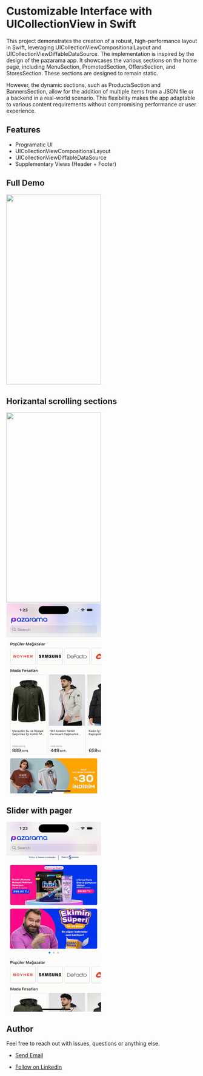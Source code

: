 # Customizable Interface with UICollectionView in Swift

This project demonstrates the creation of a robust, high-performance layout in Swift, leveraging UICollectionViewCompositionalLayout and UICollectionViewDiffableDataSource. The implementation is inspired by the design of the pazarama app. It showcases the various sections on the home page, including MenuSection, PromotedSection, OffersSection, and StoresSection. These sections are designed to remain static.

However, the dynamic sections, such as ProductsSection and BannersSection, allow for the addition of multiple items from a JSON file or a backend in a real-world scenario. This flexibility makes the app adaptable to various content requirements without compromising performance or user experience.

## Features
- Programatic UI
- UICollectionViewCompositionalLayout
- UICollectionViewDiffableDataSource
- Supplementary Views (Header + Footer)


## Full Demo
<img src="https://github.com/abdulazizSi/Customizable-Interface/blob/main/gif/fullLayout.gif" width="250" height="500"> 

## Horizantal scrolling sections
<img src="https://github.com/abdulazizSi/Customizable-Interface/blob/main/gif/productSection.gif" width="250" height="500"> &nbsp;&nbsp;&nbsp; <img src="https://github.com/abdulazizSi/Customizable-Interface/blob/main/gif/storeSection.gif" width="250" height="500">

## Slider with pager
<img src="https://github.com/abdulazizSi/Customizable-Interface/blob/main/gif/sliderSection.gif" width="250" height="500"> 

## Author

Feel free to reach out with issues, questions or anything else.

- <p><a href="mailto:abdulaziz.si.aa@gmail.com">Send Email</a></p>
- [Follow on LinkedIn](https://linkedin.com/in/abdulaziz-alsikh-1225a2120)
